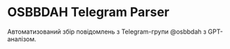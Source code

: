 # OSBBDAH Telegram Parser

Автоматизований збір повідомлень з Telegram-групи @osbbdah з GPT-аналізом.
